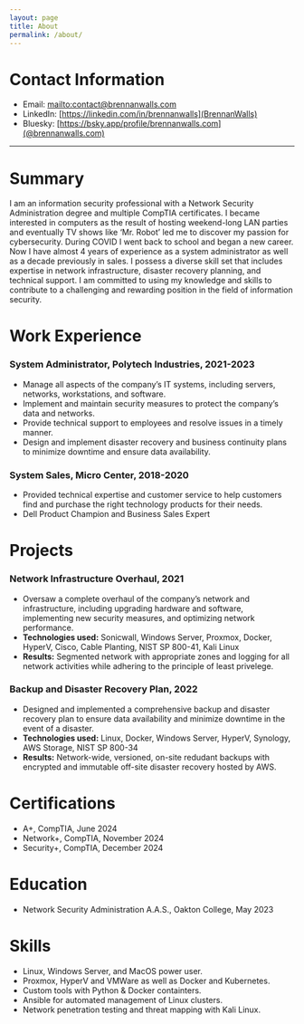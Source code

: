 ```yaml
---
layout: page
title: About
permalink: /about/
---
```


# Contact Information
- Email: [mailto:contact@brennanwalls.com](contact@brennanwalls.com)
- LinkedIn: [https://linkedin.com/in/brennanwalls](BrennanWalls)
- Bluesky: [https://bsky.app/profile/brennanwalls.com](@brennanwalls.com)

---

# Summary

I am an information security professional with a Network Security Administration degree and multiple CompTIA certificates. I became interested in computers as the result of hosting weekend-long LAN parties and eventually TV shows like ‘Mr. Robot’ led me to discover my passion for cybersecurity. During COVID I went back to school and began a new career. Now I have almost 4 years of experience as a system administrator as well as a decade previously in sales. I possess a diverse skill set that includes expertise in network infrastructure, disaster recovery planning, and technical support. I am committed to using my knowledge and skills to contribute to a challenging and rewarding position in the field of information security.

# Work Experience

### System Administrator, Polytech Industries, 2021-2023
- Manage all aspects of the company’s IT systems, including servers, networks, workstations, and software.
- Implement and maintain security measures to protect the company’s data and networks.
- Provide technical support to employees and resolve issues in a timely manner.
- Design and implement disaster recovery and business continuity plans to minimize downtime and ensure data availability.
### System Sales, Micro Center, 2018-2020
- Provided technical expertise and customer service to help customers find and purchase the right technology products for their needs.
- Dell Product Champion and Business Sales Expert

# Projects


### Network Infrastructure Overhaul, 2021
- Oversaw a complete overhaul of the company’s network and infrastructure, including upgrading hardware and software, implementing new security measures, and optimizing network performance.
- **Technologies used:** Sonicwall, Windows Server, Proxmox, Docker, HyperV, Cisco, Cable Planting, NIST SP 800-41, Kali Linux
- **Results:** Segmented network with appropriate zones and logging for all network activities while adhering to the principle of least privelege.
### Backup and Disaster Recovery Plan, 2022
- Designed and implemented a comprehensive backup and disaster recovery plan to ensure data availability and minimize downtime in the event of a disaster.
- **Technologies used:** Linux, Docker, Windows Server, HyperV, Synology, AWS Storage, NIST SP 800-34
- **Results:** Network-wide, versioned, on-site redudant backups with encrypted and immutable off-site disaster recovery hosted by AWS.

# Certifications
- A+, CompTIA, June 2024
- Network+, CompTIA, November 2024
- Security+, CompTIA, December 2024

# Education
- Network Security Administration A.A.S., Oakton College, May 2023

# Skills
- Linux, Windows Server, and MacOS power user.
- Proxmox, HyperV and VMWare as well as Docker and Kubernetes.
- Custom tools with Python & Docker containters.
- Ansible for automated management of Linux clusters.
- Network penetration testing and threat mapping with Kali Linux.